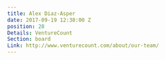 ```yaml
---
title: Alex Diaz-Asper
date: 2017-09-19 12:38:00 Z
position: 28
Details: VentureCount
Section: board
Link: http://www.venturecount.com/about/our-team/
---
```


